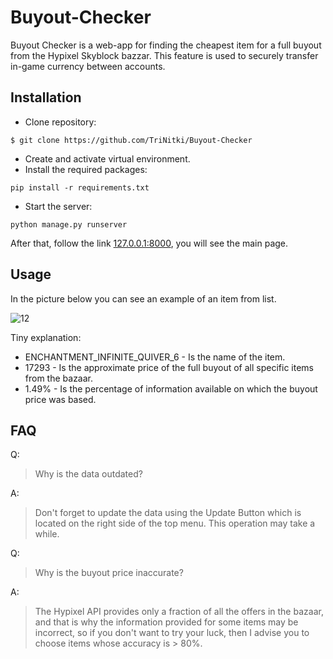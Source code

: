 # Buyout-Checker

Buyout Checker is a web-app for finding the cheapest item for a full buyout from the Hypixel Skyblock bazzar. This feature is used to securely transfer in-game currency between accounts.

## Installation

+ Clone repository: 
```
$ git clone https://github.com/TriNitki/Buyout-Checker
```
+ Create and activate virtual environment.
+ Install the required packages: 
```
pip install -r requirements.txt
```
+ Start the server:
```
python manage.py runserver
```

After that, follow the link [127.0.0.1:8000](https://127.0.0.1:8000), you will see the main page.

## Usage
In the picture below you can see an example of an item from list.

![12](https://user-images.githubusercontent.com/115486555/220753420-df179114-2eb4-4bb8-870a-8085d83d4ed2.png)

Tiny explanation:
+ ENCHANTMENT_INFINITE_QUIVER_6 - Is the name of the item.
+ 17293 - Is the approximate price of the full buyout of all specific items from the bazaar.
+ 1.49% - Is the percentage of information available on which the buyout price was based.

## FAQ
Q: 
> Why is the data outdated?

A:
> Don't forget to update the data using the Update Button which is located on the right side of the top menu. This operation may take a while.


Q:
> Why is the buyout price inaccurate?

A:

> The Hypixel API provides only a fraction of all the offers in the bazaar, and that is why the information provided for some items may be incorrect, 
so if you don't want to try your luck, then I advise you to choose items whose accuracy is > 80%.
